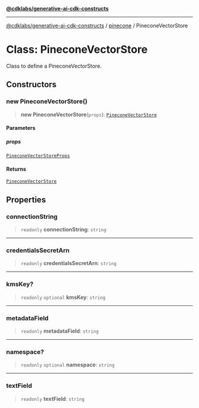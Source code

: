 [**@cdklabs/generative-ai-cdk-constructs**](../../../README.md)

***

[@cdklabs/generative-ai-cdk-constructs](../../../README.md) / [pinecone](../README.md) / PineconeVectorStore

# Class: PineconeVectorStore

Class to define a PineconeVectorStore.

## Constructors

### new PineconeVectorStore()

> **new PineconeVectorStore**(`props`): [`PineconeVectorStore`](PineconeVectorStore.md)

#### Parameters

##### props

[`PineconeVectorStoreProps`](../interfaces/PineconeVectorStoreProps.md)

#### Returns

[`PineconeVectorStore`](PineconeVectorStore.md)

## Properties

### connectionString

> `readonly` **connectionString**: `string`

***

### credentialsSecretArn

> `readonly` **credentialsSecretArn**: `string`

***

### kmsKey?

> `readonly` `optional` **kmsKey**: `string`

***

### metadataField

> `readonly` **metadataField**: `string`

***

### namespace?

> `readonly` `optional` **namespace**: `string`

***

### textField

> `readonly` **textField**: `string`
